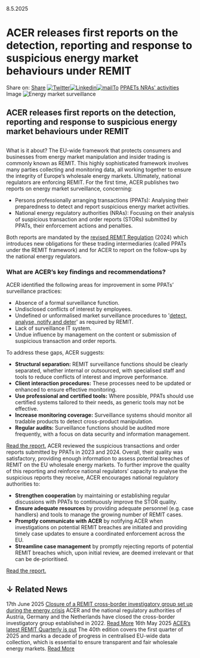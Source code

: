 8.5.2025
# ACER releases first reports on the detection, reporting and response to suspicious energy market behaviours under REMIT
Share on: [Share](https://www.addtoany.com/share#url=https%3A%2F%2Fwww.acer.europa.eu%2Fnews%2Facer-releases-first-reports-detection-reporting-and-response-suspicious-energy-market-behaviours-under-remit&title=ACER%20releases%20first%20reports%20on%20the%20detection%2C%20reporting%20and%20response%20to%20suspicious%20energy%20market%20behaviours%20under%20REMIT)
[![Twitter](https://www.acer.europa.eu/sites/default/files/bluesky.svg)](https://www.acer.europa.eu/#bluesky)[![Linkedin](https://www.acer.europa.eu/sites/default/files/linkedin.svg)](https://www.acer.europa.eu/#linkedin)[![mailTo](https://www.acer.europa.eu/sites/default/files/copy-url.png)](https://www.acer.europa.eu/#copy_link)
[PPAETs ](https://www.acer.europa.eu/sites/default/files/documents/Publications/ACER-Report-PPAETs-market-surveillance-2025.pdf)
[NRAs' activities ](https://www.acer.europa.eu/sites/default/files/documents/Publications/ACER-Report-NRAs-activities-STORs-2025.pdf)
Image
![Energy market surveillance](https://www.acer.europa.eu/sites/default/files/styles/main_images_news_and_pages_little_/public/2025-05/Market-surveillance_0.jpeg?itok=wDMswjfA)
## ACER releases first reports on the detection, reporting and response to suspicious energy market behaviours under REMIT
## 
What is it about?
The EU-wide framework that protects consumers and businesses from energy market manipulation and insider trading is commonly known as REMIT. This highly sophisticated framework involves many parties collecting and monitoring data, all working together to ensure the integrity of Europe’s wholesale energy markets. Ultimately, national regulators are enforcing REMIT.
For the first time, ACER publishes two reports on energy market surveillance, concerning:
  * Persons professionally arranging transactions (PPATs): Analysing their preparedness to detect and report suspicious energy market activities.
  * National energy regulatory authorities (NRAs): Focusing on their analysis of suspicious transaction and order reports (STORs) submitted by PPATs, their enforcement actions and penalties.


Both reports are mandated by the [revised REMIT Regulation](https://eur-lex.europa.eu/eli/reg/2024/1106/oj/eng) (2024) which introduces new obligations for these trading intermediaries (called PPATs under the REMIT framework) and for ACER to report on the follow-ups by the national energy regulators. 
### **What are ACER’s key findings and recommendations?**
ACER identified the following areas for improvement in some PPATs’ surveillance practices:
  * Absence of a formal surveillance function.
  * Undisclosed conflicts of interest by employees.
  * Undefined or unformalised market surveillance procedures to '[detect, analyse, notify and deter](https://www.acer.europa.eu/remit/about-remit)' as required by REMIT.
  * Lack of surveillance IT system.
  * Undue influence by management on the content or submission of suspicious transaction and order reports.


To address these gaps, ACER suggests:
  * **Structural separation:** REMIT surveillance functions should be clearly separated, whether internal or outsourced, with specialised staff and tools to reduce conflicts of interest and improve performance.
  * **Client interaction procedures:** These processes need to be updated or enhanced to ensure effective monitoring.
  * **Use professional and certified tools:** Where possible, PPATs should use certified systems tailored to their needs, as generic tools may not be effective.
  * **Increase monitoring coverage:** Surveillance systems should monitor all tradable products to detect cross-product manipulation.
  * **Regular audits:** Surveillance functions should be audited more frequently, with a focus on data security and information management.


[Read the report.](https://www.acer.europa.eu/sites/default/files/documents/Publications/ACER-Report-PPAETs-market-surveillance-2025.pdf)
ACER reviewed the suspicious transactions and order reports submitted by PPATs in 2023 and 2024. Overall, their quality was satisfactory, providing enough information to assess potential breaches of REMIT on the EU wholesale energy markets.
To further improve the quality of this reporting and reinforce national regulators’ capacity to analyse the suspicious reports they receive, ACER encourages national regulatory authorities to:
  * **Strengthen cooperation** by maintaining or establishing regular discussions with PPATs to continuously improve the STOR quality.
  * **Ensure adequate resources** by providing adequate personnel (e.g. case handlers) and tools to manage the growing number of REMIT cases.
  * **Promptly communicate with ACER** by notifying ACER when investigations on potential REMIT breaches are initiated and providing timely case updates to ensure a coordinated enforcement across the EU.
  * **Streamline case management** by promptly rejecting reports of potential REMIT breaches which, upon initial review, are deemed irrelevant or that can be de-prioritised.


[Read the report.](https://www.acer.europa.eu/sites/default/files/documents/Publications/ACER-Report-NRAs-activities-STORs-2025.pdf)
## ↓ Related News
17th June 2025 
[Closure of a REMIT cross-border investigatory group set up during the energy crisis](https://www.acer.europa.eu/news/closure-remit-cross-border-investigatory-group-set-during-energy-crisis)
ACER and the national regulatory authorities of Austria, Germany and the Netherlands have closed the cross-border investigatory group established in 2022. 
[Read More](https://www.acer.europa.eu/news/closure-remit-cross-border-investigatory-group-set-during-energy-crisis)
16th May 2025 
[ACER’s latest REMIT Quarterly is out](https://www.acer.europa.eu/news/acers-latest-remit-quarterly-out-6)
The 40th edition covers the first quarter of 2025 and marks a decade of progress in centralised EU-wide data collection, which is essential to ensure transparent and fair wholesale energy markets. 
[Read More](https://www.acer.europa.eu/news/acers-latest-remit-quarterly-out-6)
[](https://www.acer.europa.eu/news/acer-releases-first-reports-detection-reporting-and-response-suspicious-energy-market-behaviours-under-remit)
